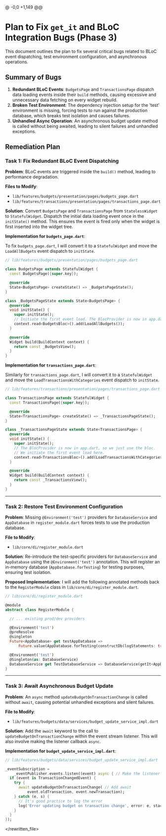 @ -0,0 +1,149 @@
# Plan to Fix `get_it` and BLoC Integration Bugs (Phase 3)

This document outlines the plan to fix several critical bugs related to BLoC event dispatching, test environment configuration, and asynchronous operations.

## Summary of Bugs

1.  **Redundant BLoC Events**: `BudgetsPage` and `TransactionsPage` dispatch data loading events inside their `build` methods, causing excessive and unnecessary data fetching on every widget rebuild.
2.  **Broken Test Environment**: The dependency injection setup for the 'test' environment is missing, forcing tests to run against the production database, which breaks test isolation and causes failures.
3.  **Unhandled Async Operation**: An asynchronous budget update method is called without being awaited, leading to silent failures and unhandled exceptions.

## Remediation Plan

### Task 1: Fix Redundant BLoC Event Dispatching

**Problem**: BLoC events are triggered inside the `build()` method, leading to performance degradation.

**Files to Modify**:
*   `lib/features/budgets/presentation/pages/budgets_page.dart`
*   `lib/features/transactions/presentation/pages/transactions_page.dart`

**Solution**:
Convert `BudgetsPage` and `TransactionsPage` from `StatelessWidget` to `StatefulWidget`. Dispatch the initial data loading event once in the `initState()` method. This ensures the event is fired only when the widget is first inserted into the widget tree.

**Implementation for `budgets_page.dart`**:

To fix `budgets_page.dart`, I will convert it to a `StatefulWidget` and move the `LoadAllBudgets` event dispatch to `initState`.

```dart
// lib/features/budgets/presentation/pages/budgets_page.dart

class BudgetsPage extends StatefulWidget {
  const BudgetsPage({super.key});

  @override
  State<BudgetsPage> createState() => _BudgetsPageState();
}

class _BudgetsPageState extends State<BudgetsPage> {
  @override
  void initState() {
    super.initState();
    // Initiate the first event load. The BlocProvider is now in app.dart.
    context.read<BudgetsBloc>().add(LoadAllBudgets());
  }

  @override
  Widget build(BuildContext context) {
    return const _BudgetsView();
  }
}
```

**Implementation for `transactions_page.dart`**:

Similarly for `transactions_page.dart`, I will convert it to a `StatefulWidget` and move the `LoadTransactionsWithCategories` event dispatch to `initState`.

```dart
// lib/features/transactions/presentation/pages/transactions_page.dart

class TransactionsPage extends StatefulWidget {
  const TransactionsPage({super.key});

  @override
  State<TransactionsPage> createState() => _TransactionsPageState();
}

class _TransactionsPageState extends State<TransactionsPage> {
  @override
  void initState() {
    super.initState();
    // The BlocProvider is now in app.dart, so we just use the bloc.
    // We initiate the first event load here.
    context.read<TransactionsBloc>().add(LoadTransactionsWithCategories());
  }

  @override
  Widget build(BuildContext context) {
    return const _TransactionsView();
  }
}
```

---

### Task 2: Restore Test Environment Configuration

**Problem**: Missing `@Environment('test')` providers for `DatabaseService` and `AppDatabase` in `register_module.dart` forces tests to use the production database.

**File to Modify**:
*   `lib/core/di/register_module.dart`

**Solution**:
Re-introduce the test-specific providers for `DatabaseService` and `AppDatabase` using the `@Environment('test')` annotation. This will register an in-memory database (`AppDatabase.forTesting`) for testing purposes, ensuring test isolation.

**Proposed Implementation**:
I will add the following annotated methods back to the `RegisterModule` class in `lib/core/di/register_module.dart`.

```dart
// lib/core/di/register_module.dart

@module
abstract class RegisterModule {

  // ... existing prod/dev providers

  @Environment('test')
  @preResolve
  @singleton
  Future<AppDatabase> get testAppDatabase =>
      Future.value(AppDatabase.forTesting(constructDb(logStatements: true)));

  @Environment('test')
  @Singleton(as: DatabaseService)
  DatabaseService get TestDatabaseService => DatabaseService(getIt<AppDatabase>());
}
```

---

### Task 3: Await Asynchronous Budget Update

**Problem**: An `async` method `updateBudgetOnTransactionChange` is called without `await`, causing potential unhandled exceptions and silent failures.

**File to Modify**:
*   `lib/features/budgets/data/services/budget_update_service_impl.dart`

**Solution**:
Add the `await` keyword to the call to `updateBudgetOnTransactionChange` within the event stream listener. This will also involve making the listener callback `async`.

**Implementation for `budget_update_service_impl.dart`**:

```dart
// lib/features/budgets/data/services/budget_update_service_impl.dart

_eventSubscription =
    _eventPublisher.events.listen((event) async { // Make the listener async
  if (event is TransactionChangedEvent) {
    try {
      await updateBudgetOnTransactionChange( // Add await
          event.oldTransaction, event.newTransaction);
    } catch (e, s) {
      // It's good practice to log the error
      log('Error updating budget on transaction change', error: e, stackTrace: s);
    }
  }
});
```

</rewritten_file> 